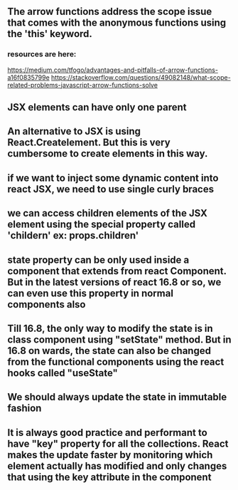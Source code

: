 ## The arrow functions address the scope issue that comes with the anonymous functions using the 'this' keyword.
### resources are here:
https://medium.com/tfogo/advantages-and-pitfalls-of-arrow-functions-a16f0835799e
https://stackoverflow.com/questions/49082148/what-scope-related-problems-javascript-arrow-functions-solve

## JSX elements can have only one parent
## An alternative to JSX is using React.Createlement. But this is very cumbersome to create elements in this way.
## if we want to inject some dynamic content into react JSX, we need to use single curly braces
## we can access children elements of the JSX element using the special property called 'childern' ex: props.children'
## state property can be only used inside a component that extends from react Component. But in the latest versions of react 16.8 or so, we can even use this property in normal components also
## Till 16.8, the only way to modify the state is in class component using "setState" method. But in 16.8 on wards, the state can also be changed from the functional components using the react hooks called "useState"
## We should always update the state in immutable fashion
## It is always good practice and performant to have "key" property for all the collections. React makes the update faster by monitoring which element actually has modified and only changes that using the key attribute in the component

